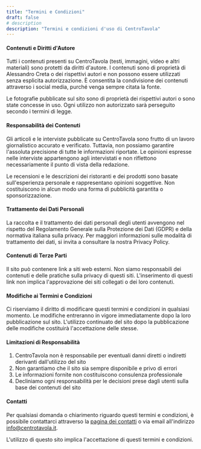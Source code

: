 ```yaml
---
title: "Termini e Condizioni"
draft: false
# description
description: "Termini e condizioni d'uso di CentroTavola"
---
```


#### Contenuti e Diritti d'Autore

Tutti i contenuti presenti su CentroTavola (testi, immagini, video e altri materiali) sono protetti da diritti d'autore. I contenuti sono di proprietà di Alessandro Creta o dei rispettivi autori e non possono essere utilizzati senza esplicita autorizzazione. È consentita la condivisione dei contenuti attraverso i social media, purché venga sempre citata la fonte.

Le fotografie pubblicate sul sito sono di proprietà dei rispettivi autori o sono state concesse in uso. Ogni utilizzo non autorizzato sarà perseguito secondo i termini di legge.

#### Responsabilità dei Contenuti

Gli articoli e le interviste pubblicate su CentroTavola sono frutto di un lavoro giornalistico accurato e verificato. Tuttavia, non possiamo garantire l'assoluta precisione di tutte le informazioni riportate. Le opinioni espresse nelle interviste appartengono agli intervistati e non riflettono necessariamente il punto di vista della redazione.

Le recensioni e le descrizioni dei ristoranti e dei prodotti sono basate sull'esperienza personale e rappresentano opinioni soggettive. Non costituiscono in alcun modo una forma di pubblicità garantita o sponsorizzazione.

#### Trattamento dei Dati Personali

La raccolta e il trattamento dei dati personali degli utenti avvengono nel rispetto del Regolamento Generale sulla Protezione dei Dati (GDPR) e della normativa italiana sulla privacy. Per maggiori informazioni sulle modalità di trattamento dei dati, si invita a consultare la nostra Privacy Policy.

#### Contenuti di Terze Parti

Il sito può contenere link a siti web esterni. Non siamo responsabili dei contenuti e delle pratiche sulla privacy di questi siti. L'inserimento di questi link non implica l'approvazione dei siti collegati o dei loro contenuti.

#### Modifiche ai Termini e Condizioni

Ci riserviamo il diritto di modificare questi termini e condizioni in qualsiasi momento. Le modifiche entreranno in vigore immediatamente dopo la loro pubblicazione sul sito. L'utilizzo continuato del sito dopo la pubblicazione delle modifiche costituirà l'accettazione delle stesse.

#### Limitazioni di Responsabilità

1. CentroTavola non è responsabile per eventuali danni diretti o indiretti derivanti dall'utilizzo del sito
2. Non garantiamo che il sito sia sempre disponibile e privo di errori
3. Le informazioni fornite non costituiscono consulenza professionale
4. Decliniamo ogni responsabilità per le decisioni prese dagli utenti sulla base dei contenuti del sito

#### Contatti

Per qualsiasi domanda o chiarimento riguardo questi termini e condizioni, è possibile contattarci attraverso la [pagina dei contatti](/contact) o via email all'indirizzo info@centrotavola.it.

L'utilizzo di questo sito implica l'accettazione di questi termini e condizioni.
